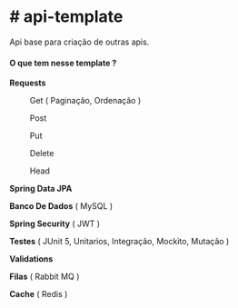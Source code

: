 # **# api-template**
Api base para criação de outras apis.

#### **O que tem nesse template ?** 

**Requests**

`     `Get ( Paginação, Ordenação )    

`     `Post

`     `Put

`     `Delete

`     `Head

**Spring Data JPA**

**Banco De Dados** ( MySQL )   

**Spring Security** ( JWT ) 

**Testes** ( JUnit 5, Unitarios, Integração, Mockito, Mutação )

**Validations** 

**Filas** ( Rabbit MQ )

**Cache** ( Redis )


